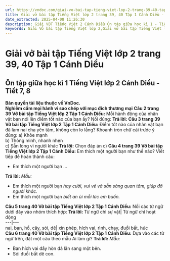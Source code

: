 ```yaml
---
url: https://vndoc.com/giai-vo-bai-tap-tieng-viet-lop-2-trang-39-40-tap-1-canh-dieu-321276
title: Giải vở bài tập Tiếng Việt lớp 2 trang 39, 40 Tập 1 Cánh Diều - VnDoc.com
date_extracted: 2025-04-08 11:26:30
description: Giải VBT Tiếng Việt 2 Cánh Diều Ôn tập giữa học kì 1 - Tiết 7, 8 trang 39 được biên soạn nhằm giúp các em HS học tập tốt môn Tiếng Việt lớp 2 Cánh Diều. Mời các bạn tham khảo.
keywords: Giải Vở bài tập Tiếng Việt lớp 2,Giải vở bài tập Tiếng Việt lớp 2 trang 39 Tập 1 Cánh Diều,Giải Ôn tập giữa học kì 1 Tiếng Việt lớp 2 Cánh Diều Vở bài tập,Ôn tập giữa học kì 1 lớp 2 Vở bài tập,Giải VBT Tiếng Việt lớp 2 Tập 1 trang 39 Cánh Diều,Giải Ôn tập giữa kì 1 Tiếng Việt lớp 2 Cánh Diều,Giải vbt Tiếng Việt lớp 2
---
```


# Giải vở bài tập Tiếng Việt lớp 2 trang 39, 40 Tập 1 Cánh Diều
## **Ôn tập giữa học kì 1 Tiếng Việt lớp 2 Cánh Diều - Tiết 7, 8**
**Bản quyền tài liệu thuộc về VnDoc.**  
**Nghiêm cấm mọi hành vi sao chép với mục đích thương mại**
**Câu 2 trang 39 Vở bài tập Tiếng Việt lớp 2 Tập 1 Cánh Diều:** Mỗi hành động của nhân vật bạn nói lên điểm tốt nào của bạn ấy? Nối đúng:
**Trả lời:**
**Câu 3 trang 39 Vở bài tập Tiếng Việt lớp 2 Tập 1 Cánh Diều:** Điểm tốt nào của nhân vật bạn đã làm nai cha yên tâm, không còn lo lắng? Khoanh tròn chữ cái trước ý đúng:
a\) Khỏe mạnh  
b\) Thông minh, nhanh nhẹn  
c\) Sẵn lòng vì người khác
**Trả lời:**
Chọn đáp án c\)
**Câu 4 trang 39 Vở bài tập Tiếng Việt lớp 2 Tập 1 Cánh Diều:** Em thích một người bạn như thế nào? Viết tiếp để hoàn thành câu:
  * Em thích một người bạn ...

**Trả lời:**
_Mẫu:_
  * Em thích một người bạn _hay cười, vui vẻ và sẵn sàng quan tâm, giúp đỡ người khác._
  * Em thích một người bạn _biết an ủi mỗi lúc em buồn._

**Câu 5 trang 40 Vở bài tập Tiếng Việt lớp 2 Tập 1 Cánh Diều:** Nối các từ ngữ dưới đây vào nhóm thích hợp:
**Trả lời:**
Từ ngữ chỉ sự vật| Từ ngữ chỉ hoạt động  
---|---  
nai, bạn, hổ, cây, sói, dê| xin phép, hích vai, rình, chạy, đuổi bắt, húc  
**Câu 6 trang 40 Vở bài tập Tiếng Việt lớp 2 Tập 1 Cánh Diều:** Dựa vào các từ ngữ trên, đặt một câu theo mẫu Ai làm gì?
**Trả lời:**
_Mẫu:_
  * Bạn hích vai đẩy hòn đá lăn sang một bên.
  * Sói đuổi bắt dê con.

